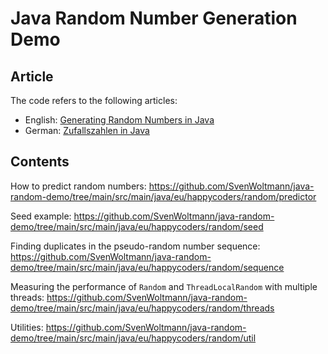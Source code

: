 # Java Random Number Generation Demo

## Article

The code refers to the following articles:
* English: [Generating Random Numbers in Java](https://www.happycoders.eu/java/random-number/)
* German: [Zufallszahlen in Java](https://www.happycoders.eu/de/java/zufallszahl/)


## Contents
How to predict random numbers:
https://github.com/SvenWoltmann/java-random-demo/tree/main/src/main/java/eu/happycoders/random/predictor

Seed example:
https://github.com/SvenWoltmann/java-random-demo/tree/main/src/main/java/eu/happycoders/random/seed

Finding duplicates in the pseudo-random number sequence:
https://github.com/SvenWoltmann/java-random-demo/tree/main/src/main/java/eu/happycoders/random/sequence

Measuring the performance of `Random` and `ThreadLocalRandom` with multiple threads:
https://github.com/SvenWoltmann/java-random-demo/tree/main/src/main/java/eu/happycoders/random/threads

Utilities:
https://github.com/SvenWoltmann/java-random-demo/tree/main/src/main/java/eu/happycoders/random/util
